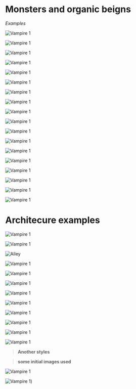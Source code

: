 # Monsters and organic beigns

*Examples*

![Vampire 1](/images/alien3.png)

![Vampire 1](/images/astrozombi.png)

![Vampire 1](/images/bear-cyborg.png)

![Vampire 1](/images/brain.png)

![Vampire 1](/images/bull-cyborg.png)

![Vampire 1](/images/deer-cyborg.png)

![Vampire 1](/images/dog-cyborg.png)

![Vampire 1](/images/cronojelly1.png)

![Vampire 1](/images/dark-fig.png)

![Vampire 1](/images/img1.png)

![Vampire 1](/images/img2.png)

![Vampire 1](/images/img3.png)

![Vampire 1](/images/jaws.png)

![Vampire 1](/images/melt-ani.gif)

![Vampire 1](/images/melt.png)

![Vampire 1](/images/mess.png)

![Vampire 1](/images/monster-2.png)

![Vampire 1](/images/monster2-exec.png)

# **Architecure examples**

![Vampire 1](/images/arch.png)

![Vampire 1](/images/arrival.png)

![Alley](/images/alley.png)

![Vampire 1](/images/black_market.png)

![Vampire 1](/images/citadel.png)

![Vampire 1](/images/concept.png)

![Vampire 1](/images/face-robo.png)

![Vampire 1](/images/fortress.png)

![Vampire 1](/images/gif1.gif)

![Vampire 1](/images/img5.png)

![Vampire 1](/images/lands.png)

![Vampire 1](/images/mist-city.png)


> **Another styles**


> **some initial images used**

![Vampire 1](/images/jelly4.png)

![Vampire 1](/images/mountain2.png))